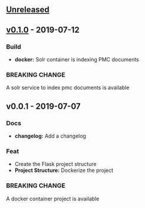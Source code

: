 <a name="unreleased"></a>
## [Unreleased]


<a name="v0.1.0"></a>
## [v0.1.0] - 2019-07-12
### Build
- **docker:** Solr container is indexing PMC documents

### BREAKING CHANGE

A solr service to index pmc documents is available


<a name="v0.0.1"></a>
## v0.0.1 - 2019-07-07
### Docs
- **changelog:** Add a changelog

### Feat
- Create the Flask project structure
- **Project Structure:** Dockerize the project

### BREAKING CHANGE

A docker container project is available

[Unreleased]: https://github.com/datasci4health/harena-asm/compare/v0.1.0...HEAD
[v0.1.0]: https://github.com/datasci4health/harena-asm/compare/v0.0.1...v0.1.0

